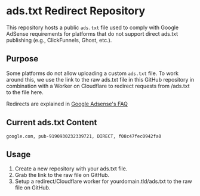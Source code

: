 # ads.txt Redirect Repository

This repository hosts a public `ads.txt` file used to comply with Google AdSense requirements for platforms that do not support direct ads.txt publishing (e.g., ClickFunnels, Ghost, etc.).

## Purpose

Some platforms do not allow uploading a custom `ads.txt` file. To work around this, we use the link to the raw ads.txt file in this GitHub repository in combination with a Worker on Cloudflare to redirect requests from /ads.txt to the file here.

Redirects are explained in [Google Adsense's FAQ](https://support.google.com/adsense/answer/9785052?hl=en&sjid=17339893654651491626-NA#)

## Current ads.txt Content

`google.com, pub-9190930232339721, DIRECT, f08c47fec0942fa0`

## Usage

1. Create a new repository with your ads.txt file.
2. Grab the link to the raw file on GitHub.
3. Setup a redirect/Cloudflare worker for yourdomain.tld/ads.txt to the raw file on GitHub.
